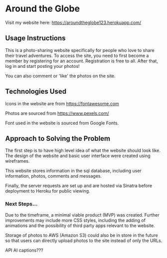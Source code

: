 # Around the Globe
Visit my website here: https://aroundtheglobe123.herokuapp.com/

## Usage Instructions
This is a photo-sharing website specifically for people who love to share their travel adventures. To access the site, you need to first become a member by registering for an account. Registration is free to all. After that, log in and start posting your photos!

You can also comment or 'like' the photos on the site.

## Technologies Used
Icons in the website are from https://fontawesome.com

Photos are sourced from https://www.pexels.com/ 

Font used in the website is sourced from Google Fonts.

## Approach to Solving the Problem
The first step is to have high level idea of what the website should look like. The design of the website and basic user interface were created using wireframes.

This website stores information in the sql database, including user information, photos, comments and messages. 

Finally, the server requests are set up and are hosted via Sinatra before deployment to Heroku for public viewing.

### Next Steps...
Due to the timeframe, a minimal viable product (MVP) was created. Further improvements may include more CSS styles, including the adding of animations and the possibility of third party apps relevant to the website.

Storage of photos to AWS (Amazon S3) could also be in store in the future so that users can directly upload photos to the site instead of only the URLs.

API AI captions???
